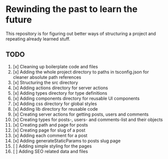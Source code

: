 # Rewinding the past to learn the future

This repository is for figuring out better ways of structuring a project and repeating already learned stuff.

## TODO

1. [x] Cleaning up boilerplate code and files
2. [x] Adding the whole project directory to paths in tsconfig.json for cleaner absolute path references
3. [x] Structuring the src directory
4. [x] Adding actions directory for server actions
5. [x] Adding types directory for type definitions
6. [x] Adding components directory for reusable UI components
7. [x] Adding css directory for global styles
8. [x] Adding lib directory for reusable code
9. [x] Creating server actions for getting posts, users and comments
10. [x] Creating types for posts-, users- and comments-list and their objects
11. [x] Creating path and page for posts
12. [x] Creating page for slug of a post
13. [x] Adding each comment for a post
14. [x] Adding generateStaticParams to posts slug page
15. [ ] Adding simple styling for the pages
16. [ ] Adding SEO related data and files
